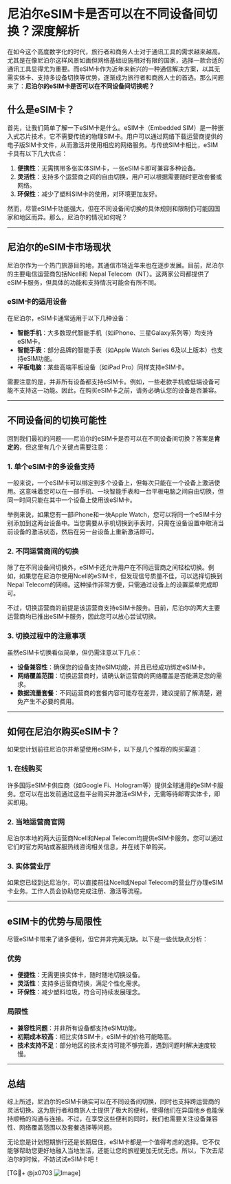 # 尼泊尔eSIM卡是否可以在不同设备间切换？深度解析

在如今这个高度数字化的时代，旅行者和商务人士对于通讯工具的需求越来越高。尤其是在像尼泊尔这样风景如画但网络基础设施相对有限的国家，选择一款合适的通讯工具显得尤为重要。而eSIM卡作为近年来新兴的一种通信解决方案，以其无需实体卡、支持多设备切换等优势，逐渐成为旅行者和商旅人士的首选。那么问题来了：**尼泊尔的eSIM卡是否可以在不同设备间切换呢？**

## 什么是eSIM卡？

首先，让我们简单了解一下eSIM卡是什么。eSIM卡（Embedded SIM）是一种嵌入式芯片技术，它不需要传统的物理SIM卡。用户可以通过网络下载运营商提供的电子版SIM卡文件，从而激活并使用相应的网络服务。与传统SIM卡相比，eSIM卡具有以下几大优点：

1. **便携性**：无需携带多张实体SIM卡，一张eSIM卡即可兼容多种设备。
2. **灵活性**：支持多个运营商之间的自由切换，用户可以根据需要随时更改套餐或网络。
3. **环保性**：减少了塑料SIM卡的使用，对环境更加友好。

然而，尽管eSIM卡功能强大，但在不同设备间切换的具体规则和限制仍可能因国家和地区而异。那么，尼泊尔的情况如何呢？

---

## 尼泊尔的eSIM卡市场现状

尼泊尔作为一个热门旅游目的地，其通信市场近年来也在逐步发展。目前，尼泊尔的主要电信运营商包括Ncell和 Nepal Telecom（NT）。这两家公司都提供了eSIM卡服务，但具体的功能和支持情况可能会有所不同。

### eSIM卡的适用设备

在尼泊尔，eSIM卡通常适用于以下几种设备：

- **智能手机**：大多数现代智能手机（如iPhone、三星Galaxy系列等）均支持eSIM卡。
- **智能手表**：部分品牌的智能手表（如Apple Watch Series 6及以上版本）也支持eSIM功能。
- **平板电脑**：某些高端平板设备（如iPad Pro）同样支持eSIM卡。

需要注意的是，并非所有设备都支持eSIM卡。例如，一些老款手机或低端设备可能不支持这一功能。因此，在购买eSIM卡之前，请务必确认您的设备是否兼容。

---

## 不同设备间的切换可能性

回到我们最初的问题——尼泊尔的eSIM卡是否可以在不同设备间切换？答案是**肯定的**，但这里有几个关键点需要注意：

### 1. 单个eSIM卡的多设备支持

一般来说，一个eSIM卡可以绑定到多个设备上，但每次只能在一个设备上激活使用。这意味着您可以在一部手机、一块智能手表和一台平板电脑之间自由切换，但同一时间只能在其中一个设备上使用该eSIM卡。

举例来说，如果您有一部iPhone和一块Apple Watch，您可以将同一个eSIM卡分别添加到这两台设备中。当您需要从手机切换到手表时，只需在设备设置中取消当前设备的激活状态，然后在另一台设备上重新激活即可。

### 2. 不同运营商间的切换

除了在不同设备间切换外，eSIM卡还允许用户在不同运营商之间轻松切换。例如，如果您在尼泊尔使用Ncell的eSIM卡，但发现信号质量不佳，可以选择切换到Nepal Telecom的网络。这种操作非常方便，只需通过设备上的设置菜单完成即可。

不过，切换运营商的前提是该运营商支持eSIM卡服务。目前，尼泊尔的两大主要运营商均已推出eSIM卡服务，因此您可以放心尝试切换。

### 3. 切换过程中的注意事项

虽然eSIM卡切换看似简单，但仍需注意以下几点：

- **设备兼容性**：确保您的设备支持eSIM功能，并且已经成功绑定eSIM卡。
- **网络覆盖范围**：切换运营商时，请确认新运营商的网络覆盖是否能满足您的需求。
- **数据流量套餐**：不同运营商的套餐内容可能存在差异，建议提前了解清楚，避免产生不必要的费用。

---

## 如何在尼泊尔购买eSIM卡？

如果您计划前往尼泊尔并希望使用eSIM卡，以下是几个推荐的购买渠道：

### 1. 在线购买

许多国际eSIM卡供应商（如Google Fi、Hologram等）提供全球通用的eSIM卡服务。您可以在出发前通过这些平台购买并激活eSIM卡，无需等待邮寄实体卡，即买即用。

### 2. 当地运营商官网

尼泊尔本地的两大运营商Ncell和Nepal Telecom均提供eSIM卡服务。您可以通过它们的官方网站或客服热线咨询相关信息，并在线下单购买。

### 3. 实体营业厅

如果您已经到达尼泊尔，可以直接前往Ncell或Nepal Telecom的营业厅办理eSIM卡业务。工作人员会协助您完成注册、激活等流程。

---

## eSIM卡的优势与局限性

尽管eSIM卡带来了诸多便利，但它并非完美无缺。以下是一些优缺点分析：

### 优势

- **便捷性**：无需更换实体卡，随时随地切换设备。
- **灵活性**：支持多运营商切换，满足个性化需求。
- **环保性**：减少塑料垃圾，符合可持续发展理念。

### 局限性

- **兼容性问题**：并非所有设备都支持eSIM功能。
- **初期成本较高**：相比实体SIM卡，eSIM卡的价格可能略高。
- **技术支持不足**：部分地区的技术支持可能不够完善，遇到问题时解决速度较慢。

---

## 总结

综上所述，尼泊尔的eSIM卡确实可以在不同设备间切换，同时也支持跨运营商的灵活切换。这为旅行者和商旅人士提供了极大的便利，使得他们在异国他乡也能保持顺畅的沟通与连接。不过，在享受这些便利的同时，我们也需要关注设备兼容性、网络覆盖范围以及套餐选择等问题。

无论您是计划短期旅行还是长期居住，eSIM卡都是一个值得考虑的选择。它不仅能够帮助您更好地融入当地生活，还能让您的旅程更加无忧无虑。所以，下次去尼泊尔的时候，不妨试试eSIM卡吧！

[TG💪+ @jx0703 ![Image](https://github.com/user-attachments/assets/dbca1d08-cadb-493c-b0ec-ad6f7a83f270)]